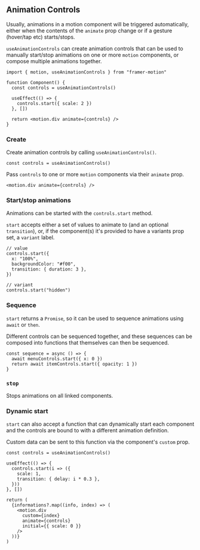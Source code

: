 ## Animation Controls

Usually, animations in a motion component will be triggered automatically, either when the contents of the `animate` prop change or if a gesture (hover/tap etc) starts/stops.

`useAnimationControls` can create animation controls that can be used to manually start/stop animations on one or more `motion` components, or compose multiple animations together.

```
import { motion, useAnimationControls } from "framer-motion"

function Component() {
  const controls = useAnimationControls()
  
  useEffect(() => {
    controls.start({ scale: 2 })
  }, [])
  
  return <motion.div animate={controls} />
}
```

### Create 

Create animation controls by calling `useAnimationControls()`.

```
const controls = useAnimationControls()
```

Pass `controls` to one or more `motion` components via their `animate` prop.

```
<motion.div animate={controls} />
```

### Start/stop animations

Animations can be started with the `controls.start` method.

`start` accepts either a set of values to animate to (and an optional `transition`), or, if the component(s) it's provided to have a variants prop set, a `variant` label.

```
// value
controls.start({
  x: "100%",
  backgroundColor: "#f00",
  transition: { duration: 3 },
})

// variant
controls.start("hidden")

```

### Sequence

`start` returns a `Promise`, so it can be used to sequence animations using `await` or `then`.

Different controls can be sequenced together, and these sequences can be composed into functions that themselves can then be sequenced.

```
const sequence = async () => {
  await menuControls.start({ x: 0 })
  return await itemControls.start({ opacity: 1 })
}
```

### `stop`

Stops animations on all linked components.


### Dynamic start

`start` can also accept a function that can dynamically start each component and the controls are bound to with a different animation definition.

Custom data can be sent to this function via the component's `custom` prop.

```
const controls = useAnimationControls()

useEffect(() => {
  controls.start(i => ({
    scale: 1,
    transition: { delay: i * 0.3 },
  }))
}, [])

return (
  {informations?.map((info, index) => (
    <motion.div
      custom={index} 
      animate={controls}
      initial={{ scale: 0 }}
    />
  ))}
)
```


